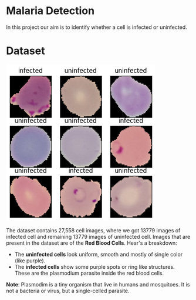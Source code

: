 # Malaria Detection
In this project our aim is to identify whether a cell is infected or uninfected. 

# Dataset
![alt text](image.png)

The dataset contains 27,558 cell images, where we got 13779 images of infected cell and remaining 13779 images of uninfected cell. Images that are present in the dataset are of the **Red Blood Cells**.
Hear's a breakdown:
- The **uninfected cells** look uniform, smooth and mostly of single color (like purple).
- The **infected cells** show some purple spots or ring like structures. These are the plasmodium parasite inside the red blood cells.

**Note**: Plasmodim is a tiny organism that live in humans and mosquitoes. It is not a bacteria or virus, but a single-celled parasite.